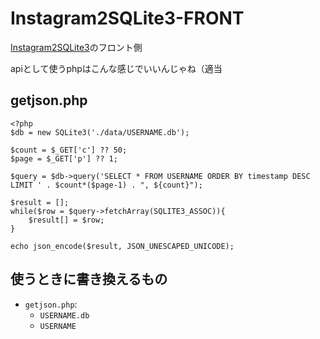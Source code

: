 # Instagram2SQLite3-FRONT

[Instagram2SQLite3](https://github.com/sugtao4423/Instagram2SQLite3)のフロント側

apiとして使うphpはこんな感じでいいんじゃね（適当

## getjson.php
```
<?php
$db = new SQLite3('./data/USERNAME.db');

$count = $_GET['c'] ?? 50;
$page = $_GET['p'] ?? 1;

$query = $db->query('SELECT * FROM USERNAME ORDER BY timestamp DESC LIMIT ' . $count*($page-1) . ", ${count}");

$result = [];
while($row = $query->fetchArray(SQLITE3_ASSOC)){
    $result[] = $row;
}

echo json_encode($result, JSON_UNESCAPED_UNICODE);
```

## 使うときに書き換えるもの
* `getjson.php`:
    - `USERNAME.db`
    - `USERNAME`
